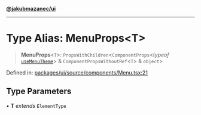 [**@jakubmazanec/ui**](../README.md)

---

# Type Alias: MenuProps\<T\>

> **MenuProps**\<`T`\>: `PropsWithChildren`\<`ComponentProps`\<_typeof_
> [`useMenuTheme`](../functions/useMenuTheme.md)\> & `ComponentPropsWithoutRef`\<`T`\> & `object`\>

Defined in:
[packages/ui/source/components/Menu.tsx:21](https://github.com/jakubmazanec/tools/blob/90a5050fae768000bb00b2044438762c3c8c0f98/packages/ui/source/components/Menu.tsx#L21)

## Type Parameters

• **T** _extends_ `ElementType`
